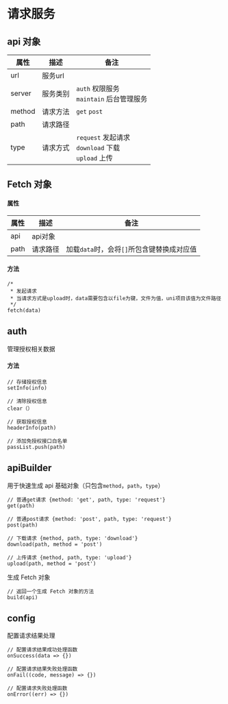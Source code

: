 # 请求服务

## api 对象

|属性|描述|备注|
|-|-|-|
|url|服务url||
|server|服务类别|`auth` 权限服务<br>`maintain` 后台管理服务|
|method|请求方法|`get` `post`|
|path|请求路径||
|type|请求方式|`request` 发起请求<br>`download` 下载<br>`upload` 上传|

## Fetch 对象

#### 属性
|属性|描述|备注|
|-|-|-|
|api|api对象||
|path|请求路径|加载`data`时，会将`[]`所包含键替换成对应值|
#### 方法
```
/* 
 * 发起请求
 * 当请求方式是upload时，data需要包含以file为键，文件为值，uni项目该值为文件路径
 */ 
fetch(data)
```

## auth
管理授权相关数据
#### 方法
```
// 存储授权信息
setInfo(info)

// 清除授权信息
clear（）

// 获取授权信息
headerInfo(path)

// 添加免授权接口白名单
passList.push(path)
```

## apiBuilder

用于快速生成 api 基础对象（只包含`method`，`path`，`type`）
```
// 普通get请求 {method: 'get', path, type: 'request'}
get(path) 

// 普通post请求 {method: 'post', path, type: 'request'}
post(path) 

// 下载请求 {method, path, type: 'download'}
download(path, method = 'post') 

// 上传请求 {method, path, type: 'upload'}
upload(path, method = 'post') 
```
生成 Fetch 对象
```
// 返回一个生成 Fetch 对象的方法
build(api) 
```

## config
配置请求结果处理
```
// 配置请求结果成功处理函数
onSuccess(data => {})

// 配置请求结果失败处理函数
onFail((code, message) => {})

// 配置请求失败处理函数
onError((err) => {})
```

